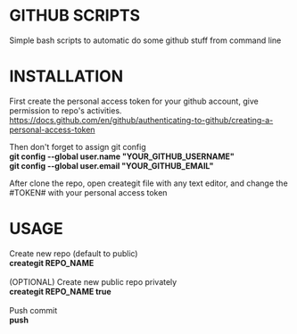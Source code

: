 # GITHUB SCRIPTS
Simple bash scripts to automatic do some github stuff from command line

# INSTALLATION

First create the personal access token for your github account, give permission to repo's activities.
https://docs.github.com/en/github/authenticating-to-github/creating-a-personal-access-token

Then don't forget to assign git config<br/>
<b>git config --global user.name "YOUR_GITHUB_USERNAME"</b><br/>
<b>git config --global user.email "YOUR_GITHUB_EMAIL"</b><br/>

After clone the repo, open creategit file with any text editor, and change the #TOKEN# with your personal access token<br/>

# USAGE

Create new repo (default to public)<br/>
  <b>creategit REPO_NAME</b><br/><br/>
(OPTIONAL) Create new public repo privately<br/>
  <b>creategit REPO_NAME true</b><br/><br/>
Push commit<br/>
  <b>push</b><br/>
